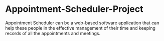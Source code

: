 # Appointment-Scheduler-Project
Appointment Scheduler can be a web-based software application that can help these people in the effective management of their time and keeping records of all the appointments and meetings.
